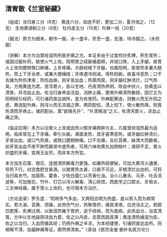 ## 清胃散《兰室秘藏》

〔组成〕当归身三分（6克） 黄连六分，如连不好，更加二分，夏月倍之，（12克） 生地黄酒制三分（6克） 牡丹皮五分（10克）升麻一钱（20克）

〔服法〕原方为细末，都作一服，水一盏半，煎至一盏，去渣，待冷服之。（水煎服）

〔讲解〕本方为治胃经湿热所致牙痛之方。本证多由于过食煎炒炙煿，积生胃热；或因过服补药，致使火气上攻。阳明胃之经脉循面颊，并绕口唇，入上牙龈，故胃火上攻则腮颊唇口肿痛，上牙疼痛。大肠经络下牙龈，也属阳明，故胃热多兼大肠热，而上下牙全疼，或兼大便燥结；牙疼遇冷则减，得热则剧，故喜冷恶热；口干舌燥为热伤津液；热伤血络，则牙宣出血；热蒸肉腐，则牙龈红肿溃烂，口气热臭。方用黄连为君，苦泻胃火，臣以生地、丹皮清热养阴，除血中伏火，协黄连以清胃，并凉血止血。佐当归身养血活血，消肿止痛，更用升麻清热散结，因它又为阳明经引经药，可引诸药直达病所，是为佐使药。升麻配黄连，则散火而无升阳之虑，黄连配升麻，则泻火而无凉遏之弊。两药配伍，清上彻下，使火散热降，则胃热清而牙疼止。诸药配谷，寓“欲降先升”、“升清降浊”之义，有清泻胃火，凉血止痛之效。

〔临证应用〕本方以治胃火上攻或血热火郁牙痛颊肿为主，凡属胃经湿热最为适用。临床常见上下牙痛，牵引头脑，满面发热，其牙喜寒恶热，或牙龈红肿溃烂，牙宣出血，或口气热臭，或唇口腮颊肿痛，口干舌燥，舌红苔黄，脉滑大而数者。如牙宣出血不疼不肿而属肾中虚热者，可用六味地黄丸加侧柏叶；肾阴不足，胃火炽盛的牙痛，宜用玉女煎，而非本方所宜。

本方加生石膏、银花、连翘清热解毒力更强，如兼热结便秘，可加大黄泻火通便，导热下行。对恣食肥甘美酒，以致胃热太甚，口臭不可近，牙根溃烂出血的，可将当归易赤芍，加茵陈、藿香，少佐白蔻仁以芳香化浊。治小儿重舌、马牙、吐舌流涎等，可加银花、竹叶、灯芯以泻火解毒、清心除烦。西医学之口腔炎、牙周炎、三叉神经痛，属于胃火上攻的，也可用本方治疗。

〔方论选录〕罗东逸：“阳明多气多血，又两阳合明为热盛，是以邪入而为病常实。若大渴、苔黄、烦躁，此热伤气分，热聚胃府，燥其津液，白虎汤主之。若醇饮肥厚，炙煿过用，以致湿热雍于胃府，逆于经络，而为是病，此伤血分，治宜清胃。方中以生地益阴凉血为君，佐之以丹皮，去蒸而疏其滞；黄连清热燥湿为臣，佐之以当归，入血而循其经；仍用升麻之辛凉，为本经捷使，引诸药直达血所。则咽喉不清，齿龈肿痛等证，廓然俱清矣。”（录自《医宗金鉴·删补名医方论》）